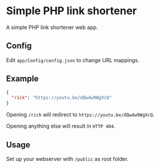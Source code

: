 # Simple PHP link shortener

A simple PHP link shortener web app.

## Config

Edit `app/Config/config.json` to change URL mappings.

## Example 

```json
{
  "rick": "https://youtu.be/dQw4w9WgXcQ"
}
```

Opening `/rick` will redirect to `https://youtu.be/dQw4w9WgXcQ`.

Opening anything else will result in `HTTP 404`.

## Usage

Set up your webserver with `/public` as root folder.
